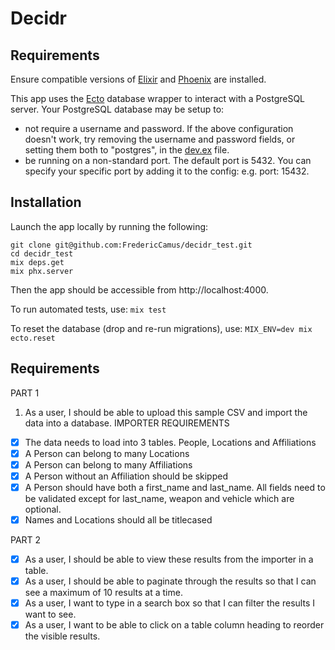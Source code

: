 # Decidr

## Requirements

Ensure compatible versions of [Elixir](https://elixir-lang.org/install.html) and [Phoenix](https://hexdocs.pm/phoenix/installation.html#elixir-1-14-or-later) are installed. 

This app uses the [Ecto](https://hexdocs.pm/ecto/getting-started.html) database wrapper to interact with a PostgreSQL server. Your PostgreSQL database may be setup to:

- not require a username and password. If the above configuration doesn't work, try removing the username and password fields, or setting them both to "postgres", in the [dev.ex](config/dev.exs) file.
- be running on a non-standard port. The default port is 5432. You can specify your specific port by adding it to the config: e.g. port: 15432.

## Installation

Launch the app locally by running the following:
```
git clone git@github.com:FredericCamus/decidr_test.git
cd decidr_test
mix deps.get
mix phx.server
```
Then the app should be accessible from http://localhost:4000. 

To run automated tests, use:
``
mix test
``

To reset the database (drop and re-run migrations), use:
``
MIX_ENV=dev mix ecto.reset
``

## Requirements

PART 1
1. As a user, I should be able to upload this sample CSV and import the data into a
database.
IMPORTER REQUIREMENTS
- [x] The data needs to load into 3 tables. People, Locations and Affiliations
- [x] A Person can belong to many Locations
- [x] A Person can belong to many Affiliations
- [x] A Person without an Affiliation should be skipped
- [x] A Person should have both a first_name and last_name. All fields need to be
validated except for last_name, weapon and vehicle which are optional.
- [x] Names and Locations should all be titlecased

PART 2
- [x] As a user, I should be able to view these results from the importer in a table.
- [x] As a user, I should be able to paginate through the results so that I can see a maximum
of 10 results at a time.
- [x] As a user, I want to type in a search box so that I can filter the results I want to see.
- [x] As a user, I want to be able to click on a table column heading to reorder the visible results.
